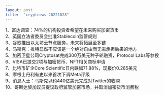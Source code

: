 ```yaml
---
layout: post
title:  "cryptnews-20221028"
---
```

1、富达调查：74%的机构投资者希望在未来购买加密货币  
2、英国立法者委员会批准Stablecoin监管规则  
3、谷歌推出以太坊云节点服务，未来将拓展至多链  
4、马斯克：推特显然不应该是一个绝对自由而无需承担后果的地方  
5、加密卫星公司Cryptosat完成300万美元种子轮融资，Protocol Labs等参投  
6、VISA已提交2项与加密货币、NFT相关商标申请  
7、比特币矿企Core Scientific日内跌幅71.88%，现报价0.285美元  
8、摩根士丹利有史以来首次下调Meta评级  
9、消息人士：马斯克以约440亿美元完成对Twitter的收购  
10、哥斯达黎加议员提议政府监管加密市场，并取消加密货币消费税  
